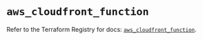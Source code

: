 # `aws_cloudfront_function`

Refer to the Terraform Registry for docs: [`aws_cloudfront_function`](https://registry.terraform.io/providers/hashicorp/aws/3.76.1/docs/resources/cloudfront_function).
